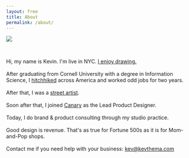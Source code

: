```yaml
---
layout: free
title: About
permalink: /about/
---
```


<section id="about" class="cf mb5 w-100">
    <div class="fn fl-ns w-25-ns w-50">
        <img src="{{site.baseurl}}/assets/img/me.jpg">
    </div>
    <div class="fn fl-ns w-25-ns w-100">
    <p>&nbsp;</p>
    </div>
    <div class="fn fl-ns w-50-ns w-100">
        <p class="mt0-ns f5 lh-copy"> 
            Hi, my name is Kevin. I'm live in NYC.  <a class="underline black" href="{{site.baseurl}}/drawing/">I enjoy drawing.</a>
            <br><br>
            After graduating from Cornell University with a degree in Information Science, I <a class="underline black" href="{{site.baseurl}}/vignettes/">hitchhiked</a> across America and worked odd jobs for two years.
            <br><br> 
            After that, I was a <a class="underline black" href="{{site.baseurl}}/streetart/">street artist</a>.
            <br><br> Soon after that, I joined <a class="underline black" href="https://canary.is/how-it-works/">Canary</a> as the Lead Product Designer.
            <br><br> Today, I do brand & product consulting through my studio practice. 
            <br><br>
            Good design is revenue. That's as true for Fortune 500s as it is for Mom-and-Pop shops.
            <br><br> Contact me if you need help with your business: <a href="mailto:kevin@kevthema.com" class="black">kev@kevthema.com</a>
            <br><br>
        </p>
    </div>
    
</section>
